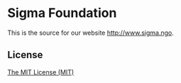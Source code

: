 # Sigma Foundation

This is the source for our website http://www.sigma.ngo.

## License

[The MIT License (MIT)](https://raw.githubusercontent.com/SigmaNgo/WroclawMunicipalPoliceOpenData/master/LICENSE.md)
